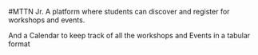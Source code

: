 #MTTN Jr.
A platform where students can discover and register for workshops and events.

And a Calendar to keep track of all the workshops and Events in a tabular format